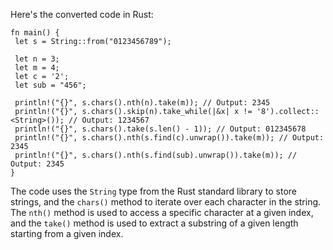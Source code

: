 Here's the converted code in Rust:
```
fn main() {
 let s = String::from("0123456789");

 let n = 3;
 let m = 4;
 let c = '2';
 let sub = "456";

 println!("{}", s.chars().nth(n).take(m)); // Output: 2345
 println!("{}", s.chars().skip(n).take_while(|&x| x != '8').collect::<String>()); // Output: 1234567
 println!("{}", s.chars().take(s.len() - 1)); // Output: 012345678
 println!("{}", s.chars().nth(s.find(c).unwrap()).take(m)); // Output: 2345
 println!("{}", s.chars().nth(s.find(sub).unwrap()).take(m)); // Output: 2345
}
```
The code uses the `String` type from the Rust standard library to store strings, and the `chars()` method to iterate over each character in the string. The `nth()` method is used to access a specific character at a given index, and the `take()` method is used to extract a substring of a given length starting from a given index.

